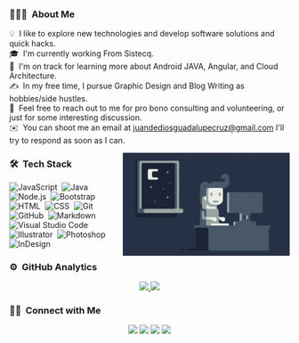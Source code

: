 <!-- ## 👋 &nbsp;Hey there! I'm Juancruzd -->

### 👨🏻‍💻 &nbsp;About Me

💡 &nbsp;I like to explore new technologies and develop software solutions and quick hacks.\
🎓 &nbsp;I'm currently working From Sistecq.\
🌱 &nbsp;I'm on track for learning more about Android JAVA, Angular, and Cloud Architecture.\
✍️ &nbsp;In my free time, I pursue Graphic Design and Blog Writing as hobbies/side hustles.\
💬 &nbsp;Feel free to reach out to me for pro bono consulting and volunteering, or just for some interesting discussion.\
✉️ &nbsp;You can shoot me an email at juandediosguadalupecruz@gmail.com I'll try to respond as soon as I can.

<img alt="Night Coding" src="https://raw.githubusercontent.com/Juancruzd/Juancruzd/master/Night-Coding.gif" align="right"/>

### 🛠 &nbsp;Tech Stack 

![JavaScript](https://img.shields.io/badge/-JavaScript-05122A?style=flat&logo=javascript)&nbsp;
![Java](https://img.shields.io/badge/-Java-05122A?style=flat&logo=Java&logoColor=FFA518)&nbsp;  
![Node.js](https://img.shields.io/badge/-Node.js-05122A?style=flat&logo=node.js)&nbsp; 
![Bootstrap](https://img.shields.io/badge/-Bootstrap-05122A?style=flat&logo=bootstrap&logoColor=563D7C)\
![HTML](https://img.shields.io/badge/-HTML-05122A?style=flat&logo=HTML5)&nbsp;
![CSS](https://img.shields.io/badge/-CSS-05122A?style=flat&logo=CSS3&logoColor=1572B6)&nbsp;
![Git](https://img.shields.io/badge/-Git-05122A?style=flat&logo=git)&nbsp;
![GitHub](https://img.shields.io/badge/-GitHub-05122A?style=flat&logo=github)&nbsp;
![Markdown](https://img.shields.io/badge/-Markdown-05122A?style=flat&logo=markdown)\
![Visual Studio Code](https://img.shields.io/badge/-Visual%20Studio%20Code-05122A?style=flat&logo=visual-studio-code&logoColor=007ACC)&nbsp; 
![Illustrator](https://img.shields.io/badge/-Illustrator-05122A?style=flat&logo=adobe-illustrator)&nbsp;
![Photoshop](https://img.shields.io/badge/-Photoshop-05122A?style=flat&logo=adobe-photoshop)&nbsp;
![InDesign](https://img.shields.io/badge/-InDesign-05122A?style=flat&logo=adobe-indesign)

### ⚙️ &nbsp;GitHub Analytics

<p align="center">
<a href="https://github.com/Juancruzd">
  <img height="180em" src="https://github-readme-stats-eight-theta.vercel.app/api?username=Juancruzd&show_icons=true&theme=algolia&include_all_commits=true&count_private=true"/>
  <img height="180em" src="https://github-readme-stats-eight-theta.vercel.app/api/top-langs/?username=Juancruzd&layout=compact&langs_count=8&theme=algolia"/>
</a>
</p>

### 🤝🏻 &nbsp;Connect with Me

<p align="center"> 
<a href="https://linkedin.com/in/juan-de-dios-guadalupe-cruz-delgado"><img src="https://img.shields.io/badge/-juandediosguadalupecruz-0077B5?style=flat&logo=Linkedin&logoColor=white"/></a>
<a href="mailto:juandediosguadalupecruz@gmail.com"><img src="https://img.shields.io/badge/-juandediosguadalupecruz@gmail.com-D14836?style=flat&logo=Gmail&logoColor=white"/></a>
<a href="https://www.instagram.com/Juancruzd1_/"><img src="https://img.shields.io/badge/-Juancruzd1___-E4405F?style=flat&logo=Instagram&logoColor=white"/></a>
<a href="https://www.facebook.com/juancruzd12/"><img src="https://img.shields.io/badge/-@juancruzd12-1877F2?style=flat&logo=Facebook&logoColor=white"/></a> 
</p>

